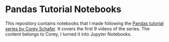 # Pandas Tutorial Notebooks

This repository contains notebooks that I made following the [Pandas tutorial series by Corey Schafer](https://www.youtube.com/playlist?list=PL-osiE80TeTsWmV9i9c58mdDCSskIFdDS). It covers the first 9 videos of the series. The content belongs to Corey, I turned it into Jupyter Notebooks.

